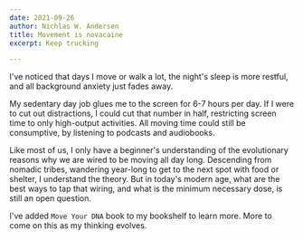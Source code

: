 ```yaml
---
date: 2021-09-26
author: Nichlas W. Andersen
title: Movement is novacaine
excerpt: Keep trucking

---
```

I've noticed that days I move or walk a lot, the night's sleep is more restful, and all background anxiety just fades away.

My sedentary day job glues me to the screen for 6-7 hours per day. If I were to cut out distractions, I could cut that number in half, restricting screen time to only high-output activities. All moving time could still be consumptive, by listening to podcasts and audiobooks.

Like most of us, I only have a beginner's understanding of the evolutionary reasons why we are wired to be moving all day long. Descending from nomadic tribes, wandering year-long to get to the next spot with food or shelter, I understand the theory. But in today's modern age, what are the best ways to tap that wiring, and what is the minimum necessary dose, is still an open question.

I've added `Move Your DNA` book to my bookshelf to learn more. More to come on this as my thinking evolves.